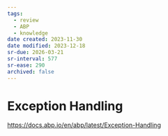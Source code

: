 ```yaml
---
tags:
  - review
  - ABP
  - knowledge
date created: 2023-11-30
date modified: 2023-12-18
sr-due: 2026-03-21
sr-interval: 577
sr-ease: 290
archived: false
---
```


# Exception Handling

https://docs.abp.io/en/abp/latest/Exception-Handling
 
